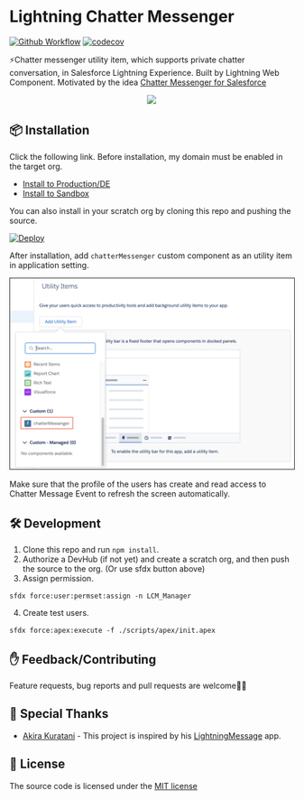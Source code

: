 # Lightning Chatter Messenger

[![Github Workflow](https://github.com/shunkosa/lightning-chatter-messenger/workflows/unit%20test/badge.svg?branch=master)](https://github.com/shunkosa/lightning-chatter-messenger/actions?query=workflow%3A%22unit%20test%22) [![codecov](https://codecov.io/gh/shunkosa/lightning-chatter-messenger/branch/master/graph/badge.svg)](https://codecov.io/gh/shunkosa/lightning-chatter-messenger)

⚡Chatter messenger utility item, which supports private chatter conversation, in Salesforce Lightning Experience. Built by Lightning Web Component. Motivated by the idea [Chatter Messenger for Salesforce](https://success.salesforce.com/ideaView?id=08730000000cGIDAA2)

<div align="center">
<img src="./doc/img/screenshot.gif">
</div>

## 📦 Installation

Click the following link. Before installation, my domain must be enabled in the target org.

-   [Install to Production/DE](https://login.salesforce.com/packaging/installPackage.apexp?p0=04tf4000004Ez56AAC)
-   [Install to Sandbox](https://test.salesforce.com/packaging/installPackage.apexp?p0=04tf4000004Ez56AAC)

You can also install in your scratch org by cloning this repo and pushing the source.

[![Deploy](https://deploy-to-sfdx.com/dist/assets/images/DeployToSFDX.svg)](https://deploy-to-sfdx.com/)

After installation, add `chatterMessenger` custom component as an utility item in application setting.

<img src="./doc/img/application_setting.png" width="600px" border="1">

Make sure that the profile of the users has create and read access to Chatter Message Event to refresh the screen automatically.

## 🛠 Development

1. Clone this repo and run `npm install`.
2. Authorize a DevHub (if not yet) and create a scratch org, and then push the source to the org. (Or use sfdx button above)
3. Assign permission.

```
sfdx force:user:permset:assign -n LCM_Manager
```

4. Create test users.

```
sfdx force:apex:execute -f ./scripts/apex/init.apex
```

## ✋ Feedback/Contributing

Feature requests, bug reports and pull requests are welcome🙏🏻

## 🎉 Special Thanks

-   [Akira Kuratani](https://www.twitter.com/a_kuratani/) - This project is inspired by his [LightningMessage](https://www.github.com/kuratani/LightningMessage/) app.

## 👀 License

The source code is licensed under the [MIT license](./LICENSE)
